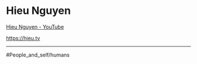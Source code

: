 # Hieu Nguyen

[Hieu Nguyen - YouTube](https://www.youtube.com/channel/UC496j3y9SD5rfeVfwFbbsJg)

https://hieu.tv

---

#People_and_self/humans
